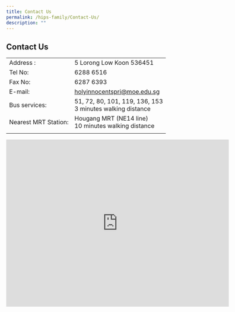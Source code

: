 ```yaml
---
title: Contact Us
permalink: /hips-family/Contact-Us/
description: ""
---
```

## Contact Us

| |  |
|-------------------------------------|-----------------------------|
|Address :|5 Lorong Low Koon 536451  |
| Tel No:                           | 6288 6516                   |
| Fax No:                            | 6287 6393                   |
|E-mail:                           | holyinnocentspri@moe.edu.sg |
| Bus services:                     |  51, 72, 80, 101, 119, 136, 153 <br>3 minutes walking distance      |
| Nearest MRT Station:                | Hougang MRT (NE14 line) <br>10 minutes walking distance |
|||



<iframe src="https://www.google.com/maps/embed?pb=!1m18!1m12!1m3!1d3988.6833649141945!2d103.8910803753895!3d1.3666608986204245!2m3!1f0!2f0!3f0!3m2!1i1024!2i768!4f13.1!3m3!1m2!1s0x31da16f03a28cf69%3A0xdbae917405d3ad4d!2sHoly%20Innocents'%20Primary%20School!5e0!3m2!1sen!2ssg!4v1683614830606!5m2!1sen!2ssg" width="600" height="450" style="border:0;" allowfullscreen="" loading="lazy"></iframe>